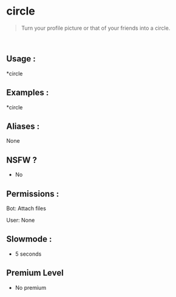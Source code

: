 # circle

> Turn your profile picture or that of your friends into a circle.

<br>

## Usage :

*circle

## Examples :

*circle

## Aliases :

None

## NSFW ?

- No

## Permissions :

Bot: Attach files
<br>

User: None

## Slowmode :

- 5 seconds

## Premium Level

- No premium